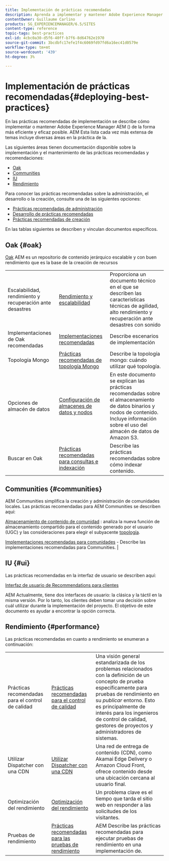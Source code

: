```yaml
---
title: Implementación de prácticas recomendadas
description: Aprenda a implementar y mantener Adobe Experience Manager AEM () de la manera más eficiente y eficaz posible.
contentOwner: Guillaume Carlino
products: SG_EXPERIENCEMANAGER/6.5/SITES
content-type: reference
topic-tags: best-practices
exl-id: 4cbc0a30-d5f6-40ff-b7f6-8d64762e1970
source-git-commit: 3bcdbfc17efe1f4c6069fd97fd6a16ec41d0579e
workflow-type: tm+mt
source-wordcount: '439'
ht-degree: 3%

---
```


# Implementación de prácticas recomendadas{#deploying-best-practices}

En las prácticas recomendadas de implementación se describe cómo implementar o mantener Adobe Experience Manager AEM () de la forma más eficiente y eficaz posible. AEM Esta lista cada vez más extensa de temas incluye diversas áreas en la práctica de la.

Las siguientes áreas tienen documentación disponible sobre la implementación y el mantenimiento de las prácticas recomendadas y recomendaciones:

* [Oak](#oak)
* [Communities](#communities)
* [IU](#ui)
* [Rendimiento](#performance)

Para conocer las prácticas recomendadas sobre la administración, el desarrollo o la creación, consulte una de las siguientes opciones:

* [Prácticas recomendadas de administración](/help/sites-administering/administer-best-practices.md)
* [Desarrollo de prácticas recomendadas](/help/sites-developing/best-practices.md)
* [Prácticas recomendadas de creación](/help/sites-authoring/best-practices.md)

En las tablas siguientes se describen y vinculan documentos específicos.

## Oak {#oak}

[Oak](/help/sites-deploying/platform.md) AEM es un repositorio de contenido jerárquico escalable y con buen rendimiento que es la base de la creación de recursos

<table>
 <tbody>
  <tr>
   <td><p>Escalabilidad, rendimiento y recuperación ante desastres</p> </td>
   <td><a href="/help/sites-deploying/performance.md">Rendimiento y escalabilidad</a></td>
   <td>Proporciona un documento técnico en el que se describen las características técnicas de agilidad, alto rendimiento y recuperación ante desastres con sonido</td>
  </tr>
  <tr>
   <td>Implementaciones de Oak recomendadas</td>
   <td><a href="/help/sites-deploying/recommended-deploys.md">Implementaciones recomendadas</a></td>
   <td>Describe escenarios de implementación</td>
  </tr>
  <tr>
   <td>Topología Mongo</td>
   <td><a href="/help/sites-deploying/recommended-deploys.md">Prácticas recomendadas de topología Mongo</a></td>
   <td>Describe la topología mongo: cuándo utilizar qué topología.</td>
  </tr>
  <tr>
   <td>Opciones de almacén de datos</td>
   <td><a href="/help/sites-deploying/data-store-config.md">Configuración de almacenes de datos y nodos</a></td>
   <td>En este documento se explican las prácticas recomendadas sobre el almacenamiento de datos binarios y nodos de contenido. Incluye información sobre el uso del almacén de datos de Amazon S3.</td>
  </tr>
  <tr>
   <td>Buscar en Oak</td>
   <td><a href="/help/sites-deploying/best-practices-for-queries-and-indexing.md">Prácticas recomendadas para consultas e indexación</a><br /> </td>
   <td>Describe las prácticas recomendadas sobre cómo indexar contenido.</td>
  </tr>
 </tbody>
</table>

## Communities {#communities}

AEM Communities simplifica la creación y administración de comunidades locales. Las prácticas recomendadas para AEM Communities se describen aquí:

[Almacenamiento de contenido de comunidad](/help/communities/working-with-srp.md) : analiza la nueva función de almacenamiento compartido para el contenido generado por el usuario (UGC) y las consideraciones para elegir el subyacente [topología](/help/communities/topologies.md).

[Implementaciones recomendadas para comunidades](/help/sites-deploying/recommended-deploys.md#considerations-for-aem-communities) - Describe las implementaciones recomendadas para Communities. |

## IU {#ui}

Las prácticas recomendadas en la interfaz de usuario se describen aquí:

[Interfaz de usuario de Recommendations para clientes](/help/sites-deploying/ui-recommendations.md)

AEM Actualmente, tiene dos interfaces de usuario: la clásica y la táctil en la misma versión. Por lo tanto, los clientes deben tomar una decisión sobre cuál utilizar durante la implementación del proyecto. El objetivo de este documento es ayudar a encontrar la opción correcta.

## Rendimiento {#performance}

Las prácticas recomendadas en cuanto a rendimiento se enumeran a continuación:

<table>
 <tbody>
  <tr>
   <td>Prácticas recomendadas para el control de calidad</td>
   <td><a href="/help/sites-deploying/configuring-performance.md#best-practices-for-quality-assurance">Prácticas recomendadas para el control de calidad</a></td>
   <td>Una visión general estandarizada de los problemas relacionados con la definición de un concepto de prueba específicamente para pruebas de rendimiento en su <em>publicar</em> entorno. Esto es principalmente de interés para los ingenieros de control de calidad, gestores de proyectos y administradores de sistemas.</td>
  </tr>
  <tr>
   <td>Utilizar Dispatcher con una CDN</td>
   <td><a href="https://experienceleague.adobe.com/docs/experience-manager-dispatcher/using/dispatcher.html#using-dispatcher-with-a-cdn">Utilizar Dispatcher con una CDN</a></td>
   <td>Una red de entrega de contenido (CDN), como Akamai Edge Delivery o Amazon Cloud Front, ofrece contenido desde una ubicación cercana al usuario final.</td>
  </tr>
  <tr>
   <td>Optimización del rendimiento</td>
   <td><a href="/help/sites-deploying/configuring-performance.md">Optimización del rendimiento</a></td>
   <td>Un problema clave es el tiempo que tarda el sitio web en responder a las solicitudes de los visitantes.</td>
  </tr>
  <tr>
   <td>Pruebas de rendimiento</td>
   <td><a href="/help/sites-deploying/best-practices-for-performance-testing.md">Prácticas recomendadas para las pruebas de rendimiento</a></td>
   <td>AEM Describe las prácticas recomendadas para ejecutar pruebas de rendimiento en una implementación de.<br /> </td>
  </tr>
 </tbody>
</table>
